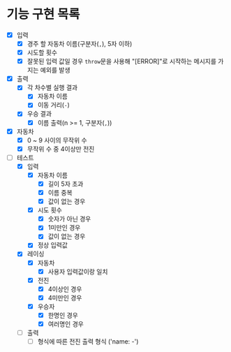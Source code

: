 # 기능 구현 목록

- [x] 입력
  - [x] 경주 할 자동차 이름(구분자(`,`), 5자 이하)
  - [x] 시도할 횟수
  - [x] 잘못된 입력 값일 경우 `throw`문을 사용해 "[ERROR]"로 시작하는 메시지를 가지는 예외를 발생
- [x] 출력
  - [x] 각 차수별 실행 결과
    - [x] 자동차 이름
    - [x] 이동 거리(`-`)
  - [x] 우승 결과
    - [x] 이름 출력(n >= 1, 구분자(`,`))
- [x] 자동차
  - [x] 0 ~ 9 사이의 무작위 수
  - [x] 무작위 수 중 4이상만 전진
- [ ] 테스트
  - [x] 입력
    - [x] 자동차 이름
      - [x] 길이 5자 초과
      - [x] 이름 중복
      - [x] 값이 없는 경우
    - [x] 시도 횟수
      - [x] 숫자가 아닌 경우
      - [x] 1미만인 경우
      - [x] 값이 없는 경우
    - [x] 정상 입력값
  - [x] 레이싱
    - [x] 자동차
      - [x] 사용자 입력값이랑 일치
    - [x] 전진
      - [x] 4이상인 경우
      - [x] 4미만인 경우
    - [x] 우승자
      - [x] 한명인 경우
      - [x] 여러명인 경우
  - [ ] 출력
    - [ ] 형식에 따른 전진 출력 형식 ('name: -')
